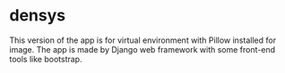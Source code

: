 # densys
This version of the app is for virtual environment with Pillow installed for image.
The app is made by Django web framework with some front-end tools like bootstrap.

